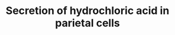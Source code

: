 ---
annotations:
- id: PW:0001103
  parent: regulatory pathway
  type: Pathway Ontology
  value: acid-base homeostasis pathway
- id: CL:0000162
  parent: animal cell
  type: Cell Type Ontology
  value: parietal cell
authors:
- Andra
- MaintBot
- Mkutmon
- Lindarieswijk
- Eweitz
description: Gastric parietal cells are stomach epithelial cells. They secrete gastric
  acid and intrinsic factor. This pathway is primarily based on https://en.wikipedia.org/wiki/Parietal_cell
last-edited: 2021-05-22
ndex: 55ab288c-8b65-11eb-9e72-0ac135e8bacf
organisms:
- Homo sapiens
redirect_from:
- /index.php/Pathway:WP2597
- /instance/WP2597
- /instance/WP2597_r117821
revision: r117821
schema-jsonld:
- '@context': https://schema.org/
  '@id': https://wikipathways.github.io/pathways/WP2597.html
  '@type': Dataset
  creator:
    '@type': Organization
    name: WikiPathways
  description: Gastric parietal cells are stomach epithelial cells. They secrete gastric
    acid and intrinsic factor. This pathway is primarily based on https://en.wikipedia.org/wiki/Parietal_cell
  keywords:
  - ATP4A
  - Acetylcholine
  - Bicarbonate ion
  - CCKBR
  - CHRM1
  - Carbon dioxide
  - Chloride ion
  - Gastrin
  - HRH2
  - Histamine
  - Hydrogen
  - Potassium
  - Water
  - Zinc
  license: CC0
  name: Secretion of hydrochloric acid in parietal cells
seo: CreativeWork
title: Secretion of hydrochloric acid in parietal cells
wpid: WP2597
---